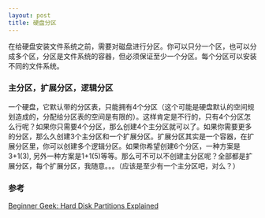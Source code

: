 ```yaml
---
layout: post
title: 硬盘分区
---
```


在给硬盘安装文件系统之前，需要对磁盘进行分区。你可以只分一个区，也可以分成多个区，分区是文件系统的容器，但必须保证至少一个分区。每个分区可以安装不同的文件系统。

### 主分区，扩展分区，逻辑分区
一个硬盘，它默认带的分区表，只能拥有4个分区（这个可能是硬盘默认的空间规划造成的，分配给分区表的空间是有限的）。这样肯定是不行的，只有4个分区怎么行呢？如果你只需要4个分区，那么创建4个主分区就可以了。如果你需要更多的分区，那么久创建3个主分区和一个扩展分区。扩展分区其实是一个容器，在扩展分区里，你可以创建多个逻辑分区。如果你希望创建6个分区，一种方案是3+1(3), 另外一种方案是1+1(5)等等。那么可不可以不创建主分区呢？全部都是扩展分区，每个扩展分区，我随意。。。（应该是至少有一个主分区吧，对么？）

### 参考
[Beginner Geek: Hard Disk Partitions Explained](http://www.howtogeek.com/184659/beginner-geek-hard-disk-partitions-explained/)
